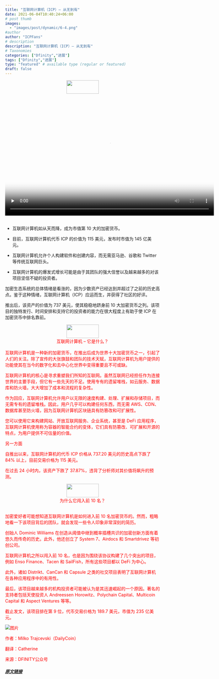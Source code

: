 ```yaml
---
title: "互联网计算机（ICP）– 从无到有"
date: 2021-06-04T10:40:24+06:00
# post thumb
images:
  - "images/post/dynamic/6-4.png"
#author
author: "ICPFans"
# description
description: "互联网计算机（ICP）– 从无到有"
# Taxonomies
categories: ["Dfinity","进展"]
tags: ["Dfinity","进展"]
type: "featured" # available type (regular or featured)
draft: false
---
```

<center>
<img width = '105' height ='44' src ="https://mmbiz.qpic.cn/mmbiz_jpg/JUK5MT24wzO5kmTW67t1ty1icJD4eF8R53YZQlPrDSiaEZicTXyjqYxaGpLRbrZ76reKSpiaial6m10vLNBfYYibJhww/640?wx_fmt=jpeg&tp=webp&wxfrom=5&wx_lazy=1&wx_co=1"/>
</center>
<br>

<center>
<video id="video" height=380 width=680 controls="" preload="none" poster="http://mmbiz.qpic.cn/mmbiz_jpg/JUK5MT24wzNVBF2gwTS63gkf4aUppw6QSTWkDibCLV8v6N2JZibTIjf0t8LkZco92gPUx0aibQl0PAhN7zzfbw9Bg/0?wx_fmt=jpeg">
      <source id="mp4" src="http://mpvideo.qpic.cn/0bf2nuaf2aaadeaic7u7ivqfa3odlvwqaxia.f10002.mp4?dis_k=699579a029eb810faa312e0638a2aba5&amp;dis_t=1623227421&amp;spec_id=MzU1ODA4MjE5Ng%3D%3D1623227422&amp;vid=wxv_1870611353061670913&amp;format_id=10002&amp;support_redirect=1&amp;mmversion=false" type="video/mp4">
</video>
</center>

<br>

+ 互联网计算机如从天而降，成为市值第 10 大的加密货币。



+ 目前，互联网计算机代币 ICP 的价值为 115 美元，发布时市值为 145 亿美元。



+ 互联网计算机允许个人构建软件和创建内容，而无需亚马逊、谷歌和 Twitter 等传统互联网巨头。



+ 互联网计算机的爆发式增长可能是由于其团队的强大信誉以及越来越多的对该项目坚信不疑的投资者。



加密生态系统的总体情绪是看涨的，因为少数资产已经达到并超过了之前的历史高点。鉴于这种情绪，互联网计算机（ICP）应运而生，并获得了社区的好评。



推出后，该资产的价值为 737 美元，使其稳稳地跻身前 10 大加密货币之列。该项目的独特发行、时间安排和支持它的投资者的能力在很大程度上有助于使 ICP 在加密货币中排名靠前。



<center>
<img width = '105' height ='44' src ="https://mmbiz.qpic.cn/mmbiz_jpg/JUK5MT24wzO5kmTW67t1ty1icJD4eF8R53YZQlPrDSiaEZicTXyjqYxaGpLRbrZ76reKSpiaial6m10vLNBfYYibJhww/640?wx_fmt=jpeg&tp=webp&wxfrom=5&wx_lazy=1&wx_co=1"/>
</center>
<center> <font color=red>互联网计算机 – 它是什么？<font></center>
<br>
互联网计算机是一种新的加密货币，在推出后成为世界十大加密货币之一，引起了人们的关注。除了宣传的大张旗鼓和团队的技术天赋，互联网计算机为用户提供的功能使其在当今的数字化和去中心化世界中变得重要且不可或缺。



互联网计算机的核心是寻求重塑我们所知的互联网。虽然互联网已经担任作为连接世界的主要手段，但它有一些先天的不足。使用专有的遗留堆栈，如云服务、数据库和防火墙，大大增加了成本和流程的复杂性。



作为回应，互联网计算机允许用户以无限的速度构建、处理、扩展和存储项目，而无需专有的遗留堆栈。因此，用户几乎可以构建任何东西，而无需 AWS、CDN、数据库甚至防火墙，因为互联网计算机区块链具有防篡改和可扩展性。



您可以使用它来构建网站、开放互联网服务、企业系统，甚至是 DeFi 应用程序，互联网计算机使用称为容器的智能合约的变体，它们具有防篡改、可扩展和开源的特点，为用户提供不可估量的价值。



另一方面



自推出以来，互联网计算机的代币 ICP 价格从 737.20 美元的历史高点下跌了 84% 以上，目前交易价格为 115 美元。



在过去 24 小时内，该资产下跌了 37.87%，违背了分析师对其价值将飙升的预测。



<center>
<img width = '105' height ='44' src ="https://mmbiz.qpic.cn/mmbiz_jpg/JUK5MT24wzO5kmTW67t1ty1icJD4eF8R53YZQlPrDSiaEZicTXyjqYxaGpLRbrZ76reKSpiaial6m10vLNBfYYibJhww/640?wx_fmt=jpeg&tp=webp&wxfrom=5&wx_lazy=1&wx_co=1"/>
</center>
<center> <font color=red>为什么它闯入前 10 名？<font></center>
<br>

加密爱好者可能想知道互联网计算机是如何进入前 10 名加密货币的。然而，粗略地看一下该项目背后的团队，就会发现一些令人印象非常深刻的简历。



创始人 Dominic Williams 在创造从阈值中继到概率插槽共识的加密创新方面有着悠久而传奇的历史。此外，他还创立了 System 7、Airdocs 和 Smartdrivez 等初创公司。



互联网计算机之所以闯入前 10 名，也是因为围绕该协议构建了几个突出的项目，例如 Enso Finance、Tacen 和 SailFish，所有这些项目都以 DeFi 为中心。



此外，诸如 Distrikt、CanCan 和 Capsule 之类的社交项目表明了互联网计算机在各种应用程序中的有用性。



最后，该项目越来越多的机构投资者可能被认为是其迅速崛起的一个原因。著名的支持者包括天使投资人 Andreessen Horowitz、Polychain Capital、Multicoin Capital 和 Aspect Ventures 等等。



截止发文，该项目排在第 9 位，代币交易价格为 189.7 美元，市值为 235 亿美元。



![图片](/images/post/dynamic/6-4.png)



作者：Milko Trajcevski（DailyCoin）

翻译：Catherine

来源：DFINITY公众号
##### [原文链接](https://mp.weixin.qq.com/s/Nlzytt0lNYXaAjCwTHxttw)